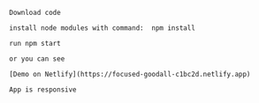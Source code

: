   
      Download code
  
      install node modules with command:  npm install
  
      run npm start
  
      or you can see 
  
      [Demo on Netlify](https://focused-goodall-c1bc2d.netlify.app)
  
      App is responsive
  
